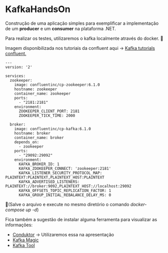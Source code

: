 # KafkaHandsOn
Construção de uma aplicação simples para exemplificar a implementação de um  __producer__ e um __consumer__ na plataforma .NET.

Para realizar os testes, utilizaremos o kafka localmente através do docker. :space_invader:

Imagem disponibilizada nos tutoriais da confluent aqui -> [Kafka tutorials confluent.](https://kafka-tutorials.confluent.io/kafka-console-consumer-producer-basics/kafka.html)
```
---
version: '2'

services:
  zookeeper:
    image: confluentinc/cp-zookeeper:6.1.0
    hostname: zookeeper
    container_name: zookeeper
    ports:
      - "2181:2181"
    environment:
      ZOOKEEPER_CLIENT_PORT: 2181
      ZOOKEEPER_TICK_TIME: 2000

  broker:
    image: confluentinc/cp-kafka:6.1.0
    hostname: broker
    container_name: broker
    depends_on:
      - zookeeper
    ports:
      - "29092:29092"
    environment:
      KAFKA_BROKER_ID: 1
      KAFKA_ZOOKEEPER_CONNECT: 'zookeeper:2181'
      KAFKA_LISTENER_SECURITY_PROTOCOL_MAP: PLAINTEXT:PLAINTEXT,PLAINTEXT_HOST:PLAINTEXT
      KAFKA_ADVERTISED_LISTENERS: PLAINTEXT://broker:9092,PLAINTEXT_HOST://localhost:29092
      KAFKA_OFFSETS_TOPIC_REPLICATION_FACTOR: 1
      KAFKA_GROUP_INITIAL_REBALANCE_DELAY_MS: 0
```
:speech_balloon:(Salve o arquivo e execute no mesmo diretório o comando _docker-compose up -d_)

Fica também a sugestão de instalar alguma ferramenta para visualizar as informações:
* [Conduktor](https://www.conduktor.io/) -> Utilizaremos essa na apresentação
* [Kafka Magic](https://www.kafkamagic.com/)
* [Kafka Tool](https://www.kafkatool.com/)
